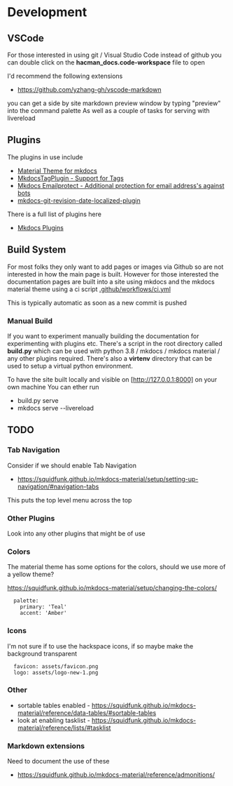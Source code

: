 # Development

## VSCode

For those interested in using git / Visual Studio Code instead of github
you can double click on the **hacman_docs.code-workspace** file to open

I'd recommend the following extensions

  * https://github.com/yzhang-gh/vscode-markdown

you can get a side by site markdown preview window by typing "preview" into the command palette
As well as a couple of tasks for serving with livereload


## Plugins

The plugins in use include

  * [Material Theme for mkdocs](https://squidfunk.github.io/mkdocs-material/)
  * [MkdocsTagPlugin - Support for Tags](https://github.com/srymh/MkdocsTagPlugin)
  * [Mkdocs Emailprotect - Additional protection for email address's against bots](https://github.com/rkoe/mkdocs-emailprotect)
  * [mkdocs-git-revision-date-localized-plugin](https://github.com/timvink/mkdocs-git-revision-date-localized-plugin)

There is a full list of plugins here

  * [Mkdocs Plugins](https://github.com/mkdocs/mkdocs/wiki/MkDocs-Plugins)

## Build System

For most folks they only want to add pages or images via Github so are not interested in how the main page is built.
However for those interested the documentation pages are built into a site using mkdocs and the mkdocs material theme using a ci script
[.github/workflows/ci.yml](.github/workflows/ci.yml)

This is typically automatic as soon as a new commit is pushed

### Manual Build

If you want to experiment manually building the documentation for experimenting with plugins etc.
There's a script in the root directory called **build.py** which can be used with python 3.8 / mkdocs / mkdocs material / any other plugins required.
There's also a **virtenv** directory that can be used to setup a virtual python environment.

To have the site built locally and visible on [http://127.0.0.1:8000] on your own machine
You can ether run

  * build.py serve
  * mkdocs serve --livereload

## TODO

### Tab Navigation

Consider if we should enable Tab Navigation

  * https://squidfunk.github.io/mkdocs-material/setup/setting-up-navigation/#navigation-tabs

This puts the top level menu across the top

### Other Plugins

Look into any other plugins that might be of use

### Colors

The material theme has some options for the colors, should we use more of a yellow theme?

https://squidfunk.github.io/mkdocs-material/setup/changing-the-colors/

```
  palette:
    primary: 'Teal'
    accent: 'Amber'
```

### Icons

I'm not sure if to use the hackspace icons, if so maybe make the background transparent

```
  favicon: assets/favicon.png
  logo: assets/logo-new-1.png
```


### Other

  * sortable tables enabled - https://squidfunk.github.io/mkdocs-material/reference/data-tables/#sortable-tables
  * look at enabling tasklist - https://squidfunk.github.io/mkdocs-material/reference/lists/#tasklist


### Markdown extensions

Need to document the use of these

  * https://squidfunk.github.io/mkdocs-material/reference/admonitions/
